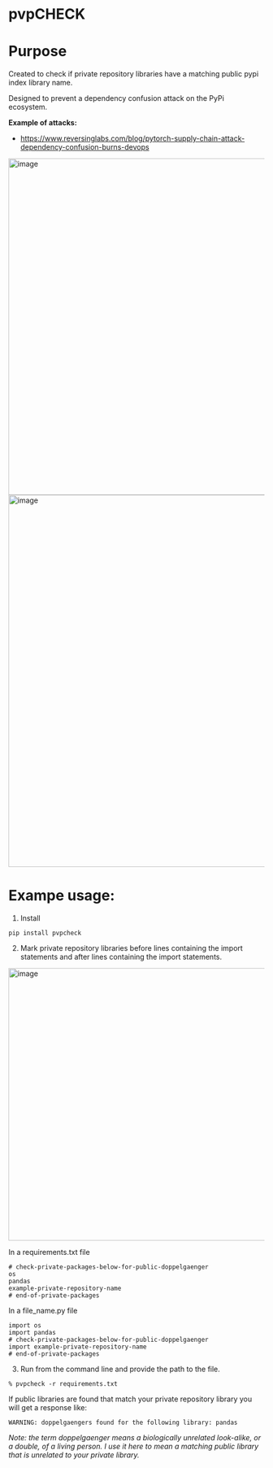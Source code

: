 # pvpCHECK

# Purpose
Created to check if private repository libraries have a matching public pypi index library name.

Designed to prevent a dependency confusion attack on the PyPi ecosystem.

**Example of attacks:**
- https://www.reversinglabs.com/blog/pytorch-supply-chain-attack-dependency-confusion-burns-devops
<img width="662" alt="image" src="https://user-images.githubusercontent.com/4325493/212239771-56fca957-25d9-49b2-b424-4cc7fb73d944.png">
<img width="732" alt="image" src="https://user-images.githubusercontent.com/4325493/212239896-1d51a3c8-fbf7-4627-b011-a7bc01fd79eb.png">


# Exampe usage:
1. Install
```
pip install pvpcheck
```

2. Mark private repository libraries before lines containing the import statements and after lines containing the import statements.
<img width="536" alt="image" src="https://user-images.githubusercontent.com/4325493/212240938-6adc7d97-fa51-4023-80f8-39a5250acdb6.png">

In a requirements.txt file
```
# check-private-packages-below-for-public-doppelgaenger
os
pandas
example-private-repository-name
# end-of-private-packages
```
In a file_name.py file
```
import os
import pandas
# check-private-packages-below-for-public-doppelgaenger
import example-private-repository-name
# end-of-private-packages
```

3. Run from the command line and provide the path to the file.
```
% pvpcheck -r requirements.txt 
```

If public libraries are found that match your private repository library you will get a response like:
```
WARNING: doppelgaengers found for the following library: pandas
```

*Note: the term doppelgaenger means a biologically unrelated look-alike, or a double, of a living person. I use it here to mean a matching public library that is unrelated to your private library.*
